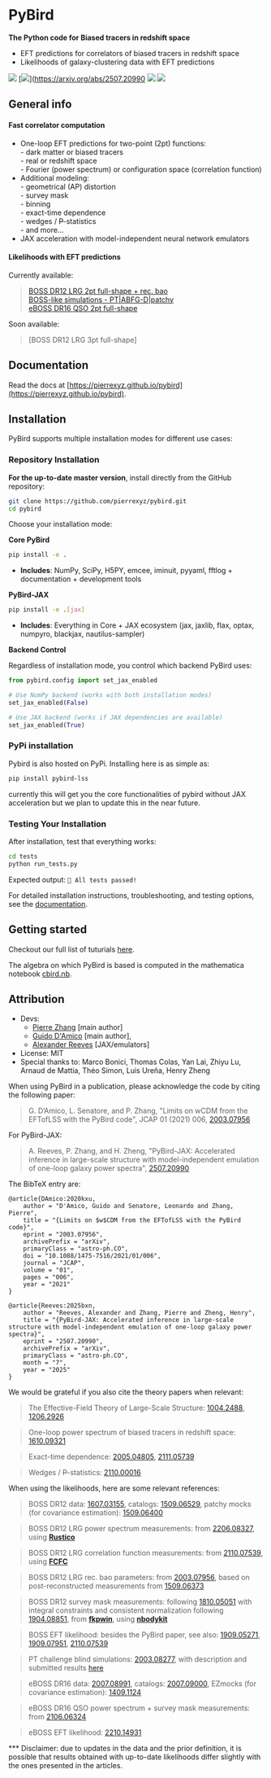 # PyBird
**The Python code for Biased tracers in redshift space**  

- EFT predictions for correlators of biased tracers in redshift space  
- Likelihoods of galaxy-clustering data with EFT predictions  

[![](https://img.shields.io/badge/arXiv-2003.07956%20-red.svg)](https://arxiv.org/abs/2003.07956)
[![](https://img.shields.io/badge/arXiv-2507.20990%20-red.svg)](https://arxiv.org/abs/2507.20990
[![](http://img.shields.io/badge/license-MIT-blue.svg?style=flat)](https://github.com/pierrexyz/pybird/blob/master/LICENSE)
[![](https://img.shields.io/badge/docs-GitHub%20Pages-blue.svg)](https://pierrexyz.github.io/pybird/)

## General info
#### Fast correlator computation
- One-loop EFT predictions for two-point (2pt) functions:  
      - dark matter or biased tracers  
      - real or redshift space  
      - Fourier (power spectrum) or configuration space (correlation function)  
- Additional modeling:  
      - geometrical (AP) distortion  
      - survey mask  
      - binning  
      - exact-time dependence  
      - wedges / ~~P~~-statistics  
      - and more...  
- JAX acceleration with model-independent neural network emulators

#### Likelihoods with EFT predictions
Currently available: 
> [BOSS DR12 LRG 2pt full-shape + rec. bao](montepython/likelihoods/eftboss)  
> [BOSS-like simulations - PT|ABFG-D|patchy](montepython/likelihoods/mockboss)  
> [eBOSS DR16 QSO 2pt full-shape](montepython/likelihoods/efteboss)

Soon available: 
> [BOSS DR12 LRG 3pt full-shape]

## Documentation
Read the docs at [https://pierrexyz.github.io/pybird](https://pierrexyz.github.io/pybird).

## Installation

PyBird supports multiple installation modes for different use cases:

### Repository Installation

**For the up-to-date master version**, install directly from the GitHub repository:

```bash
git clone https://github.com/pierrexyz/pybird.git
cd pybird
```

Choose your installation mode:

**Core PyBird**
```bash
pip install -e .
```
- **Includes**: NumPy, SciPy, H5PY, emcee, iminuit, pyyaml, fftlog + documentation + development tools

**PyBird-JAX**
```bash
pip install -e .[jax]
```
- **Includes**: Everything in Core + JAX ecosystem (jax, jaxlib, flax, optax, numpyro, blackjax, nautilus-sampler)

**Backend Control**

Regardless of installation mode, you control which backend PyBird uses:

```python
from pybird.config import set_jax_enabled

# Use NumPy backend (works with both installation modes)
set_jax_enabled(False)

# Use JAX backend (works if JAX dependencies are available)
set_jax_enabled(True)
```

### PyPi installation 
Pybird is also hosted on PyPi. Installing here is as simple as:
```bash
pip install pybird-lss
```
currently this will get you the core functionalities of pybird without JAX acceleration but we plan to update this in the near future.

### Testing Your Installation

After installation, test that everything works:

```bash
cd tests
python run_tests.py
```

Expected output: `🎉 All tests passed!`

For detailed installation instructions, troubleshooting, and testing options, see the [documentation](https://pybird.readthedocs.io).


## Getting started
Checkout our full list of tuturials [here](https://github.com/pierrexyz/pybird/tree/master/demo). 

The algebra on which PyBird is based is computed in the mathematica notebook [cbird.nb](demo/cbird). 


## Attribution
* Devs:
    * [Pierre Zhang](mailto:pierrexyz@protonmail.com) [main author]
    * [Guido D'Amico](mailto:damico.guido@gmail.com) [main author], 
    * [Alexander Reeves](alexcharlesreeves@gmail.com) [JAX/emulators]
* License: MIT
* Special thanks to: Marco Bonici, Thomas Colas, Yan Lai, Zhiyu Lu, Arnaud de Mattia, Théo Simon, Luis Ureña, Henry Zheng

When using PyBird in a publication, please acknowledge the code by citing the following paper:  
> G. D’Amico, L. Senatore, and P. Zhang, "Limits on wCDM from the EFTofLSS with the PyBird code", JCAP 01 (2021) 006, [2003.07956](https://arxiv.org/abs/2003.07956)

For PyBird-JAX: 
> A. Reeves, P. Zhang, and H. Zheng, "PyBird-JAX: Accelerated inference in large-scale structure with model-independent emulation of one-loop galaxy power spectra", [2507.20990](https://arxiv.org/abs/2507.20990)

The BibTeX entry are:
```
@article{DAmico:2020kxu,
    author = "D'Amico, Guido and Senatore, Leonardo and Zhang, Pierre",
    title = "{Limits on $w$CDM from the EFTofLSS with the PyBird code}",
    eprint = "2003.07956",
    archivePrefix = "arXiv",
    primaryClass = "astro-ph.CO",
    doi = "10.1088/1475-7516/2021/01/006",
    journal = "JCAP",
    volume = "01",
    pages = "006",
    year = "2021"
}

@article{Reeves:2025bxn,
    author = "Reeves, Alexander and Zhang, Pierre and Zheng, Henry",
    title = "{PyBird-JAX: Accelerated inference in large-scale structure with model-independent emulation of one-loop galaxy power spectra}",
    eprint = "2507.20990",
    archivePrefix = "arXiv",
    primaryClass = "astro-ph.CO",
    month = "7",
    year = "2025"
}
```



We would be grateful if you also cite the theory papers when relevant:  
> The Effective-Field Theory of Large-Scale Structure: [1004.2488](https://arxiv.org/abs/1004.2488), [1206.2926](https://arxiv.org/abs/1206.2926)  

> One-loop power spectrum of biased tracers in redshift space: [1610.09321](https://arxiv.org/abs/1610.09321)  

> Exact-time dependence: [2005.04805](https://arxiv.org/abs/2005.04805), [2111.05739](https://arxiv.org/abs/2111.05739)

> Wedges / ~~P~~-statistics: [2110.00016](https://arxiv.org/abs/2110.00016)

When using the likelihoods, here are some relevant references:  
> BOSS DR12 data: [1607.03155](https://arxiv.org/abs/1607.03155), catalogs: [1509.06529](https://arxiv.org/abs/1509.06529), patchy mocks (for covariance estimation): [1509.06400](https://arxiv.org/abs/1509.06400)

> BOSS DR12 LRG power spectrum measurements: from [2206.08327](https://arxiv.org/abs/2206.08327), using **[Rustico](https://github.com/hectorgil/Rustico)**

> BOSS DR12 LRG correlation function measurements: from [2110.07539](https://arxiv.org/abs/2110.07539), using **[FCFC](https://github.com/cheng-zhao/FCFC)**

> BOSS DR12 LRG rec. bao parameters: from [2003.07956](https://arxiv.org/abs/2003.07956), based on post-reconstructed measurements from [1509.06373](https://arxiv.org/abs/1509.06373)

> BOSS DR12 survey mask measurements: following [1810.05051](https://arxiv.org/abs/1810.05051) with integral constraints and consistent normalization following [1904.08851](https://arxiv.org/abs/1904.08851), from **[fkpwin](https://github.com/pierrexyz/fkpwin)**, using **[nbodykit](https://nbodykit.readthedocs.io/)**

> BOSS EFT likelihood: besides the PyBird paper, see also: [1909.05271](https://arxiv.org/abs/1909.05271), [1909.07951](https://arxiv.org/abs/1909.07951), [2110.07539](https://arxiv.org/abs/2110.07539)

> PT challenge blind simulations: [2003.08277](https://arxiv.org/abs/2003.08277), with description and submitted results [here](https://www2.yukawa.kyoto-u.ac.jp/~takahiro.nishimichi/data/PTchallenge/)

> eBOSS DR16 data: [2007.08991](https://arxiv.org/abs/2007.08991), catalogs: [2007.09000](https://arxiv.org/abs/2007.09000), EZmocks (for covariance estimation): [1409.1124](https://arxiv.org/abs/1409.1124)

> eBOSS DR16 QSO power spectrum + survey mask measurements: from [2106.06324](https://arxiv.org/abs/2106.06324)

> eBOSS EFT likelihood: [2210.14931](https://arxiv.org/abs/2210.14931)
 
*** Disclaimer: due to updates in the data and the prior definition, it is possible that results obtained with up-to-date likelihoods differ slightly with the ones presented in the articles. 


